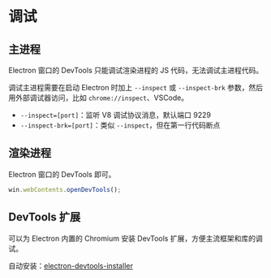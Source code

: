 # 调试

## 主进程

Electron 窗口的 DevTools 只能调试渲染进程的 JS 代码，无法调试主进程代码。

调试主进程需要在启动 Electron 时加上 `--inspect` 或 `--inspect-brk` 参数，然后用外部调试器访问，比如 `chrome://inspect`、VSCode。

- `--inspect=[port]`：监听 V8 调试协议消息，默认端口 9229
- `--inspect-brk=[port]`：类似 `--inspect`，但在第一行代码断点

## 渲染进程

Electron 窗口的 DevTools 即可。

```ts
win.webContents.openDevTools();
```

## DevTools 扩展

可以为 Electron 内置的 Chromium 安装 DevTools 扩展，方便主流框架和库的调试。

自动安装：[electron-devtools-installer](https://github.com/MarshallOfSound/electron-devtools-installer)
